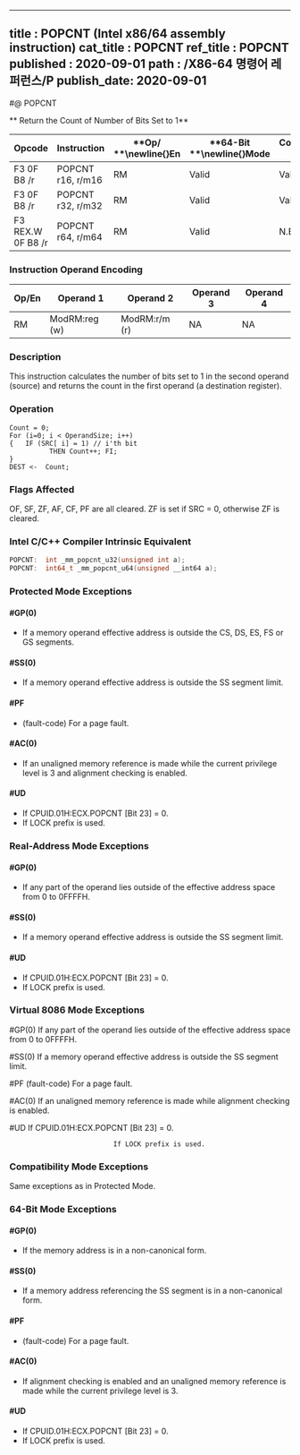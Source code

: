 ----------------------------
title : POPCNT (Intel x86/64 assembly instruction)
cat_title : POPCNT
ref_title : POPCNT
published : 2020-09-01
path : /X86-64 명령어 레퍼런스/P
publish_date: 2020-09-01
----------------------------
#@ POPCNT

** Return the Count of Number of Bits Set to 1**

|**Opcode**|**Instruction**|**Op/ **\newline{}**En**|**64-Bit **\newline{}**Mode**|**Compat/**\newline{}**Leg Mode**|**Description**|
|----------|---------------|------------------------|-----------------------------|---------------------------------|---------------|
|F3  0F B8 /r|POPCNT r16, r/m16|RM|Valid|Valid|POPCNT on r/m16|
|F3  0F B8 /r|POPCNT r32, r/m32|RM|Valid|Valid|POPCNT on r/m32|
|F3 REX.W 0F B8 /r|POPCNT r64, r/m64|RM|Valid|N.E.|POPCNT on r/m64|
### Instruction Operand Encoding


|Op/En|Operand 1|Operand 2|Operand 3|Operand 4|
|-----|---------|---------|---------|---------|
|RM|ModRM:reg (w)|ModRM:r/m (r)|NA|NA|
### Description


This instruction calculates the number of bits set to 1 in the second operand (source) and returns the count in the first operand (a destination register).


### Operation

```info-verb
Count = 0;
For (i=0; i < OperandSize; i++) 
{   IF (SRC[ i] = 1) // i'th bit
          THEN Count++; FI;
}
DEST <-  Count;
```
### Flags Affected


OF, SF, ZF, AF, CF, PF are all cleared. ZF is set if SRC = 0, otherwise ZF is cleared.


### Intel C/C++ Compiler Intrinsic Equivalent

```cpp
POPCNT:  int _mm_popcnt_u32(unsigned int a);
POPCNT:  int64_t _mm_popcnt_u64(unsigned __int64 a);
```

### Protected Mode Exceptions

#### #GP(0)
* If a memory operand effective address is outside the CS, DS, ES, FS or GS segments.

#### #SS(0)
* If a memory operand effective address is outside the SS segment limit.

#### #PF
* (fault-code) For a page fault.

#### #AC(0)
* If an unaligned memory reference is made while the current privilege level is 3 and alignment checking is enabled.

#### #UD
* If CPUID.01H:ECX.POPCNT [Bit 23] = 0.
* If LOCK prefix is used.

### Real-Address Mode Exceptions

#### #GP(0)
* If any part of the operand lies outside of the effective address space from 0 to 0FFFFH.

#### #SS(0)
* If a memory operand effective address is outside the SS segment limit.

#### #UD
* If CPUID.01H:ECX.POPCNT [Bit 23] = 0.
* If LOCK prefix is used.
### Virtual 8086 Mode Exceptions


#GP(0) If any part of the operand lies outside of the effective address space from 0 to 0FFFFH.

#SS(0) If a memory operand effective address is outside the SS segment limit.

#PF (fault-code) For a page fault.

#AC(0) If an unaligned memory reference is made while alignment checking is enabled.

#UD If CPUID.01H:ECX.POPCNT [Bit 23] = 0.

                              If LOCK prefix is used.


### Compatibility Mode Exceptions



Same exceptions as in Protected Mode.


### 64-Bit Mode Exceptions

#### #GP(0)
* If the memory address is in a non-canonical form.

#### #SS(0)
* If a memory address referencing the SS segment is in a non-canonical form.

#### #PF
* (fault-code) For a page fault.

#### #AC(0)
* If alignment checking is enabled and an unaligned memory reference is made while the current privilege level is 3.

#### #UD
* If CPUID.01H:ECX.POPCNT [Bit 23] = 0.
* If LOCK prefix is used.
